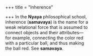 +++
title = "Inherence"

+++
In the **Nyaya** philosophical school,  
inherence (**samavaya**) is the name for a  
weak relational force that is assumed to  
connect objects and their attributes—  
for example, connecting the color red  
with a particular ball, and thus making  
the ball red. See **samavaya**.